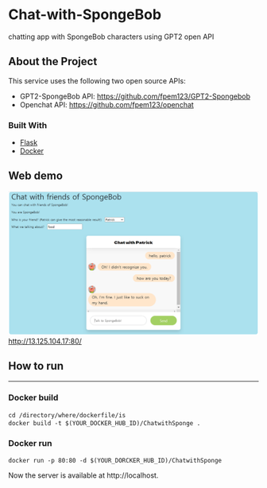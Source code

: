 # Chat-with-SpongeBob
chatting app with SpongeBob characters using GPT2 open API

## About the Project
This service uses the following two open source APIs:
- GPT2-SpongeBob API: https://github.com/fpem123/GPT2-Spongebob
- Openchat API: https://github.com/fpem123/openchat
### Built With
* [Flask](https://flask.palletsprojects.com/en/2.0.x/)
* [Docker](https://docs.docker.com/get-started/)
## Web demo
![ex_screenshot](./examples/main.PNG)
http://13.125.104.17:80/

## How to run
-----

### Docker build
```
cd /directory/where/dockerfile/is
docker build -t $(YOUR_DOCKER_HUB_ID)/ChatwithSponge .
```

### Docker run
```
docker run -p 80:80 -d $(YOUR_DORCKER_HUB_ID)/ChatwithSponge
```
Now the server is available at http://localhost.
